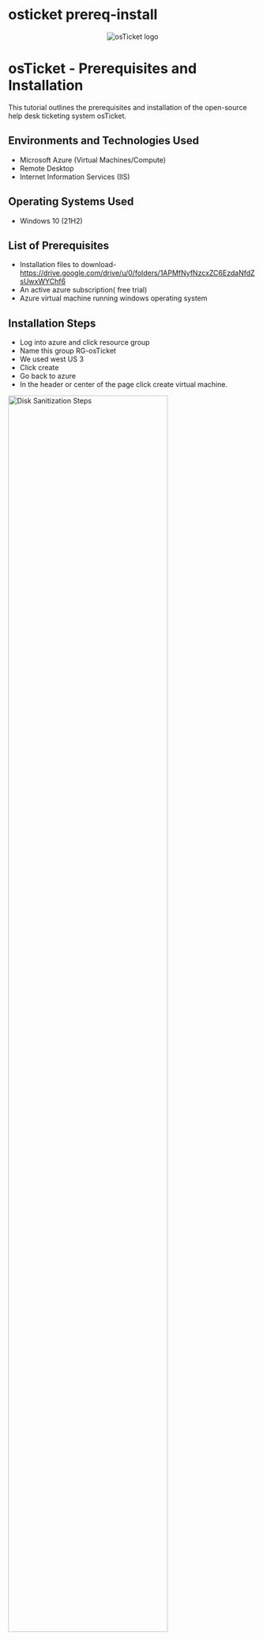 # osticket prereq-install
<p align="center">
<img src="https://i.imgur.com/Clzj7Xs.png" alt="osTicket logo"/>
</p>

<h1>osTicket - Prerequisites and Installation</h1>
This tutorial outlines the prerequisites and installation of the open-source help desk ticketing system osTicket.<br />




<h2>Environments and Technologies Used</h2>

- Microsoft Azure (Virtual Machines/Compute)
- Remote Desktop
- Internet Information Services (IIS)

<h2>Operating Systems Used </h2>

- Windows 10</b> (21H2)

<h2>List of Prerequisites</h2>

- Installation files to download- https://drive.google.com/drive/u/0/folders/1APMfNyfNzcxZC6EzdaNfdZsUwxWYChf6
- An active azure subscription( free trial)
- Azure virtual machine running windows operating system

<h2>Installation Steps</h2>

- Log into azure and click resource group
- Name this group RG-osTicket
- We used west US 3
- Click create
- Go back to azure
- In the header or center of the page click create virtual machine.
  
<p>
<img src="https://imgur.com/0QMrH4G.png" height="80%" width="80%" alt="Disk Sanitization Steps"/>
</p>
<p>
1
    
- Pick the resource group we just created RG-osTicket
- Name your VM anything you want in this case we named it VM-osticket
- Change the region to your own, we used west US 3
- Under image we chose windows 10 pro
- Choose the size of the server taking into account what you will be using it for. we chose Standard v3- 4 16gb memory
- Create a username and password (just remember your credentials!)
- Make sure to check your box (bottom left)
- We can go ahead and skip everything else and click review/create
- If you get the go ahead in the form of "validation passed" click create and were good to go, let it set up your machine.

</p>
<br />

<p>
<img src="https://imgur.com/tbajTdo.png" height="80%" width="80%" alt="Disk Sanitization Steps"/>
</p>
<p>
2

- Install / Enable IIS in Windows WITH CGI and Common HTTP Features 
- Go to the control panel -> program -> turn on/off
- Expand World Wide Web Services -> Application Development Features ->[X] CGI
- In the Common HTTP Features ->click all
- Test by searching this in google 127.0.0.1, you should see the 2nd image below(internet information services)


<p>
<img src="https://imgur.com/luYtLQI.png" height="80%" width="80%" alt="Disk Sanitization Steps" />
</p>
<p>
Iss cgi
</p>
<br />

<p>
<img src="https://imgur.com/wc9UMFG.png" height="80%" width="80%" alt="Disk Sanitization Steps"/>
</p>
<p>
127.0.0.1

- Download and install PHP Manager for IIS (PHPManagerForIIS_V1.5.0.msi)

</p>
<br />

<p>
<img src="https://imgur.com/oKESqOj.png" height="80%" width="80%" alt="Disk Sanitization Steps"/>
</p>
<p>
PHP

- Download and install the Rewrite Module (rewrite_amd64_en-US.msi)

</p>
<br />

<p>
<img src="https://imgur.com/wpD2pqC.png" height="80%" width="80%" alt="Disk Sanitization Steps"/>
</p>
<p>
REWRITE

- Create the directory C:\PHP
- go into c drive, right click, new folder, name it PHP

</p>
<br />

<p>
<img src="https://imgur.com/t8hlzF8.png" height="80%" width="80%" alt="Disk Sanitization Steps"/>
</p>
<p>
Rewrite install

-  In download files, right-click, or top right there is an exclamation point in a triangle, click the 3 dots on the right of that message, press keep, then hit show more, click keep and keep anyway.
-  Download PHP 7.3.8 (php-7.3.8-nts-Win32-VC15-x86.zip), right- click and press extract all -> unzip the contents into C:\PHP we just made in c drive.

</p>
<br />

<p>
<img src="https://imgur.com/1x45G1N.png" height="80%" width="80%" alt="Disk Sanitization Steps"/>
</p>
<p>
PHP 7.3.8 install

- Download and install VC_redist.x86.exe


</p>
<br />

<p>
<img src="https://imgur.com/R9r8ELs.png" height="80%" width="80%" alt="Disk Sanitization Steps"/>
</p>
<p>
VCredist
  
- Download and install mySQL 5.5.62
- Do a typical setup when asked
- Launch configuration wizard
- Use standard configuration
- Set up user name a password


</p>
<br />

<p>
<img src="https://imgur.com/9RNl28P.png" height="80%" width="80%" alt="Disk Sanitization Steps"/>
</p>
<p>
SQL 5</p>
<br />

<p>
<img src="https://imgur.com/O8qA6Nl.png" height="80%" width="80%" alt="Disk Sanitization Steps"/>
</p>
<p>
Sql5.5 config
  
- Search IIS in the start menu, right click and run as administrator
- Double click the php manager
- In blue click register PHP version
- Browse to the PHP folder we created on c drive
- Click php-cgi at bottom(if you don't see it in the right bottom corner of that box hit the down arrow and all files)
- Recommend restarting the server whenever you do this, in the ISS-osticket home box, click on the name of the server on the left then on the right there is a restart button in blue under the actions tab.

</p>
<br />

<p>
<img src="https://imgur.com/kZSBCTi.png" height="80%" width="80%" alt="Disk Sanitization Steps"/>
</p>
<p>
Register php in iss

-  Download and install osticket from the installation files.
-  Open 2 file explorer windows side by side
-  Extract and copy the file named upload to c:\inetpub\wwwroot by going to downloads, double click osticket
-  In the second file explorer window find c:\inetpub\wwwroot
-  Then just drag the file "upload" into c:\inetpub\wwwroot
-  In the root folder(c:\inetpub\wwwroot) rename the file "upload" to "osTicket" by right click rename or slowly clicking 2x on the name
-  Reload the server in the ISS-osticket home box, click on the name of the server on the left then on the right there is a restart button in blue under the actions tab.

</p>
<br />

<p>
<img src="https://imgur.com/Up9lYlE.png" height="80%" width="80%" alt="Disk Sanitization Steps"/>
</p>
<p>
Configure osTicket

-  Go to sites in ISS (left side) -> default -> osTicket, then on the right in blue click browse *80(http).
-  You should see the picture below, if you have an error message restart the lab or figure out what you did wrong
</p>
<br />

<p>
<img src="https://imgur.com/qyUhCug.png" height="80%" width="80%" alt="Disk Sanitization Steps"/>
</p>
<p>
osTicket installed and working

-  There will be some extensions not enabled indicated by a red X
-  Go back to ISS -> sites -> default -> osticket
-  Double click PHP Manager
-  Enable: php_imap.dll
-  Enable: php_intl.dll
-  Enable: php_opcache.dll
-  Restatrt the server again and the web page saying thank you for choosing osTicket
-  Observe some of the red X are gone now

</p>
<br />

<p>
<img src="https://imgur.com/t2I2Bkr.png" height="80%" width="80%" alt="Disk Sanitization Steps"/>
</p>
<p>
Os configure name
</p>
<br />

<p>
<img src="https://imgur.com/tmxMRCm.png" height="80%" width="80%" alt="Disk Sanitization Steps"/>
</p>
<p>
Os enable extensions

-  Rename ost-sampleconfig.php file
-  In file explorer search  C:\inetpub\wwwroot\osTicket\include\ost-sampleconfig.php and rename by taking the "sample" out of the name
-  It should look like this C:\inetpub\wwwroot\osTicket\include\ost-config.php when complete
-  We will assign permissions to this fil(ost-config.php) by finding it in the c drive -> inetpub  -> wwwroot  -> osticket  -> include
-  Right click ost-config.php  -> properties  -> security  -> Advanced  -> disable inheritance(bottom left)  -> remove all permissions
-  Now we will click add  -> select a principal(top left in blue)  -> type everyone  -> check names  -> click full control  -> ok  -> apply  -> ok  -> ok

</p>
<br />

<p>
<img src="https://imgur.com/cnEA4Ve.png" height="80%" width="80%" alt="Disk Sanitization Steps"/>
</p>
<p>
Ost configure permissions
</p>
<br />

<p>
<img src="https://imgur.com/ocXvQ02.png" height="80%" width="80%" alt="Disk Sanitization Steps"/>
</p>
<p>
Ost configure everyone permissions

-  Continue Setting up osTicket in the browser (click Continue)
-  Name Helpdesk (Josh help desk) (example)
-  Default email (receives email from customers) josh@helper.com (example)
-  Write down whatever you put in to remember just in case
-  Admin user and email again whatever you want
-  Now we have to set up heidi SQL
-  From the Installation Files, download and install HeidiSQL.
-  Open Heidi SQL
-  Accept everything and launch
-  Create a new session(bottom left button), remember user name is root and our password is Password1
-  Connect to the session by pressing open button
-  In Hedi SQL right click "unnamed" -> create new -> database -> name osTicket -> ok -> minimize that window and go back to osTicket setup page in your browser 


</p>
<br />

<p>
<img src="https://imgur.com/cRJn71i.png" height="80%" width="80%" alt="Disk Sanitization Steps"/>
</p>
<p>
Heidi sql install

-  Continue Setting up osticket in the browser under database settings
-  MySQL Table Prefix: ost_
-  MySQL Hostname: localhost
-  MySQL Database: osTicket
-  MySQL Username: root
-  MySQL Password: Password1
-  Click “Install Now!” you should see the second picture down if so congratulations!!


</p>
<br />

<p>
<img src="https://imgur.com/9SpxxQD.png" height="80%" width="80%" alt="Disk Sanitization Steps"/>
</p>
<p>
Heidi database
</p>
<br />

<p>
<img src="https://imgur.com/DX7rJ7u.png" height="80%" width="80%" alt="Disk Sanitization Steps"/>
</p>
<p>
osTicket installed

-  Now we are going to clean up some files
-  Search the c drive for C:\inetpub\wwwroot\osTicket\setup and right-click the "setup" folder and delete 
-  In the same screen find the "include" folder double click, find ost-config.PHP again -> right click -> properties -> security -> advanced -> highlight everyone -> edit -> un-click all the boxes EXCEPT “Read”  and "read & execute" -> ok -> apply -> ok -> ok.

</p>
<br />

<p>
<img src="https://imgur.com/PY989nn.png" height="80%" width="80%" alt="Disk Sanitization Steps"/>
</p>
<p>
Ost cleanup read only

-  Now we will make sure everything is working correctly by copy and pasting this URL (in your normal browser) http://localhost/osTicket/ 
-  Log in using whatever credentials you created for osTicket
-  Hopefully it worked congratulations! 
</p>
<br />

<p>
<img src="https://imgur.com/dBnSFjp.png" height="80%" width="80%" alt="Disk Sanitization Steps"/>
</p>
<p>
osTicket installed!
</p>
<br />

